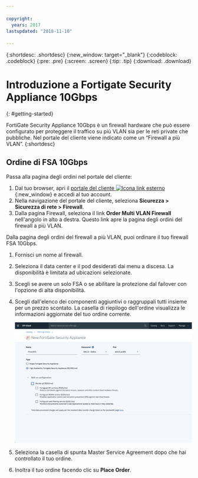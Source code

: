 ```yaml
---

copyright:
  years: 2017
lastupdated: "2018-11-10"

---
```


{:shortdesc: .shortdesc}
{:new_window: target="_blank"}
{:codeblock: .codeblock}
{:pre: .pre}
{:screen: .screen}
{:tip: .tip}
{:download: .download}

# Introduzione a Fortigate Security Appliance 10Gbps
{: #getting-started}

FortiGate Security Appliance 10Gbps è un firewall hardware che può essere configurato per proteggere il traffico su più VLAN sia per le reti private che pubbliche. Nel portale del cliente viene indicato come un “Firewall a più VLAN”.
{:shortdesc}

## Ordine di FSA 10Gbps

Passa alla pagina degli ordini nel portale del cliente:

1. Dal tuo browser, apri il [portale del cliente ![Icona link esterno](../../icons/launch-glyph.svg "Icona link esterno")](https://control.softlayer.com/){:new_window} e accedi al tuo account.
2. Nella navigazione del portale del cliente, seleziona **Sicurezza > Sicurezza di rete > Firewall**.
3. Dalla pagina Firewall, seleziona il link **Order Multi VLAN Firewall** nell'angolo in alto a destra. Questo link apre la pagina degli ordini del firewall a più VLAN.

Dalla pagina degli ordini del firewall a più VLAN, puoi ordinare il tuo firewall FSA 10Gbps.

1. Fornisci un nome al firewall.
2. Seleziona il data center e il pod desiderati dai menu a discesa. La disponibilità è limitata ad ubicazioni selezionate.
3. Scegli se avere un solo FSA o se abilitare la protezione dal failover con l'opzione di alta disponibilità.
4. Scegli dall'elenco dei componenti aggiuntivi o raggruppali tutti insieme per un prezzo scontato. La casella di riepilogo dell'ordine visualizza le informazioni aggiornate del tuo ordine corrente.

	<img src="images/ordering.png" alt="disegno" style="width: 600px;"/>

5. Seleziona la casella di spunta Master Service Agreement dopo che hai controllato il tuo ordine.
6. Inoltra il tuo ordine facendo clic su **Place Order**.
